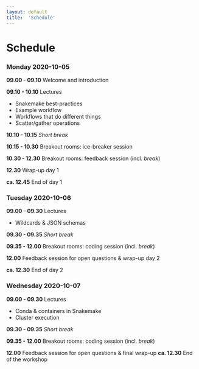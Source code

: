 ```yaml
---
layout: default
title:  'Schedule'
---
```


# Schedule

### Monday 2020-10-05

**09.00 - 09.10** Welcome and introduction

**09.10 - 10.10** Lectures 
  - Snakemake best-practices
  - Example workflow
  - Workflows that do different things
  - Scatter/gather operations

**10.10 - 10.15** *Short break*

**10.15 - 10.30** Breakout rooms: ice-breaker session

**10.30 - 12.30** Breakout rooms: feedback session (incl. *break*)

**12.30**  Wrap-up day 1

**ca. 12.45** End of day 1

### Tuesday 2020-10-06
**09.00 - 09.30** Lectures
  - Wildcards & JSON schemas

**09.30 - 09.35** *Short break*

**09.35 - 12.00** Breakout rooms: coding session (incl. *break*)

**12.00**  Feedback session for open questions & wrap-up day 2

**ca. 12.30** End of day 2

### Wednesday 2020-10-07
**09.00 - 09.30** Lectures
  - Conda & containers in Snakemake
  - Cluster execution

**09.30 - 09.35** *Short break*

**09.35 - 12.00** Breakout rooms: coding session (incl. *break*)

**12.00** Feedback session for open questions & final wrap-up
**ca. 12.30** End of the workshop
